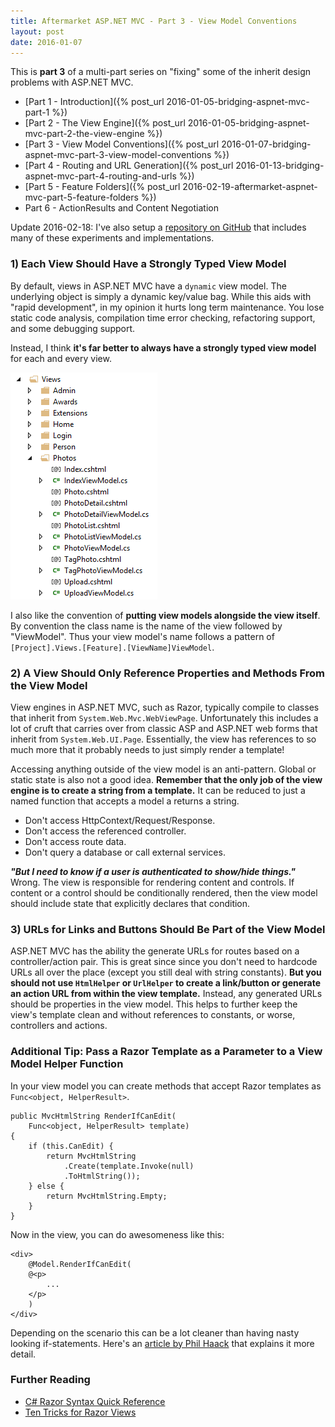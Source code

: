 ```yaml
---
title: Aftermarket ASP.NET MVC - Part 3 - View Model Conventions
layout: post
date: 2016-01-07
---
```


This is **part 3** of a multi-part series on "fixing" some of the inherit design problems with ASP.NET MVC.

- [Part 1 - Introduction]({% post_url 2016-01-05-bridging-aspnet-mvc-part-1 %})
- [Part 2 - The View Engine]({% post_url 2016-01-05-bridging-aspnet-mvc-part-2-the-view-engine %})
- [Part 3 - View Model Conventions]({% post_url 2016-01-07-bridging-aspnet-mvc-part-3-view-model-conventions %})
- [Part 4 - Routing and URL Generation]({% post_url 2016-01-13-bridging-aspnet-mvc-part-4-routing-and-urls %})
- [Part 5 - Feature Folders]({% post_url 2016-02-19-aftermarket-aspnet-mvc-part-5-feature-folders %})
- Part 6 - ActionResults and Content Negotiation

Update 2016-02-18: I've also setup a [repository on GitHub](https://github.com/jdaigle/aspnetmvc5demo) that includes many of these experiments and implementations.

### 1) Each View Should Have a Strongly Typed View Model

By default, views in ASP.NET MVC have a `dynamic` view model. The underlying object is simply a dynamic key/value bag. While this aids with "rapid development", in my opinion it hurts long term maintenance. You lose static code analysis, compilation time error checking, refactoring support, and some debugging support.

Instead, I think **it's far better to always have a strongly typed view model** for each and every view.

![](/images/strongly-typed-views.PNG)

I also like the convention of **putting view models alongside the view itself**. By convention the class name is the name of the view followed by "ViewModel". Thus your view model's name follows a pattern of `[Project].Views.[Feature].[ViewName]ViewModel`.

### 2) A View Should Only Reference Properties and Methods From the View Model

View engines in ASP.NET MVC, such as Razor, typically compile to classes that inherit from `System.Web.Mvc.WebViewPage`. Unfortunately this includes a lot of cruft that carries over from classic ASP and ASP.NET web forms that inherit from `System.Web.UI.Page`. Essentially, the view has references to so much more
that it probably needs to just simply render a template!

Accessing anything outside of the view model is an anti-pattern. Global or static state is also not a good idea. **Remember that the only job of the view engine is to create a string from a template.** It can be reduced to just a named function that accepts a model a returns a string.

* Don't access HttpContext/Request/Response.
* Don't access the referenced controller.
* Don't access route data.
* Don't query a database or call external services.

***"But I need to know if a user is authenticated to show/hide things."*** Wrong. The view is responsible for rendering content and controls. If content or a control should be conditionally rendered, then the view model should include state that explicitly declares that condition.

### 3) URLs for Links and Buttons Should Be Part of the View Model

ASP.NET MVC has the ability the generate URLs for routes based on a controller/action pair. This is great since since you don't need to hardcode URLs all over the place (except you still deal with string constants). **But you should not use `HtmlHelper` or `UrlHelper` to create a link/button or generate an action URL from within the view template.** Instead, any generated URLs should be properties in the view model. This helps to further keep the view's template clean and without references to constants, or worse, controllers and actions.

### Additional Tip: Pass a Razor Template as a Parameter to a View Model Helper Function

In your view model you can create methods that accept Razor templates as `Func<object, HelperResult>`.

    public MvcHtmlString RenderIfCanEdit(
        Func<object, HelperResult> template)
    {
        if (this.CanEdit) {
            return MvcHtmlString
                .Create(template.Invoke(null)
                .ToHtmlString());
        } else {
            return MvcHtmlString.Empty;
        }
    }
    
Now in the view, you can do awesomeness like this:

    <div>
        @Model.RenderIfCanEdit(
        @<p>
            ...
        </p>
        )
    </div>

Depending on the scenario this can be a lot cleaner than having nasty looking if-statements. Here's an [article by Phil Haack](http://haacked.com/archive/2011/02/27/templated-razor-delegates.aspx/) that explains it more detail.

### Further Reading

* [C# Razor Syntax Quick Reference](http://haacked.com/archive/2011/01/06/razor-syntax-quick-reference.aspx/)
* [Ten Tricks for Razor Views](http://odetocode.com/blogs/scott/archive/2013/01/09/ten-tricks-for-razor-views.aspx)